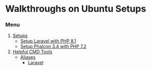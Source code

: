 # Walkthroughs on Ubuntu Setups

### Menu
1. [Setups]()
   * [Setup Laravel with PHP 8.1]()
   * [Setup Phalcon 3.4 with PHP 7.2]()
2. [Helpful CMD Tools]()
   * [Aliases]()
     - [Laravel](https://github.com/skitzofrenzy/ubuntu-setups/blob/f0f9b397bbd6d307ab1efae7af595107dc591de3/helpful_cmd_tools/Aliases/Aliases.sh)
